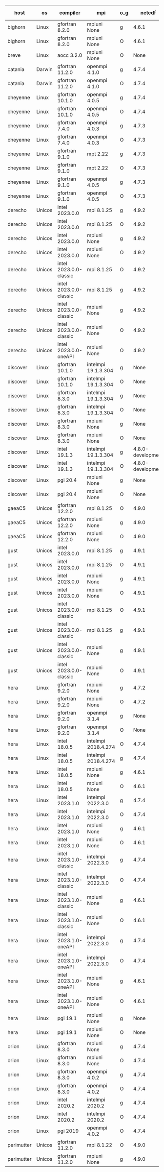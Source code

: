

| host     | os       | compiler                              | mpi                      | o_g        | netcdf        | build       | u_pass          | u_fail          | s_pass            | s_fail            | e_pass             | e_fail             | nuopc_pass       | nuopc_fail       | artifacts link          |
|----------|----------|---------------------------------------|--------------------------|------------|---------------|-------------|-----------------|-----------------|-------------------|-------------------|--------------------|--------------------|------------------|------------------|-------------------------|
| bighorn | Linux | gfortran 8.2.0 | mpiuni None  | g | 4.6.1  | PASS | 12360 | 0 | 8 | 0 | 44 | 0 | None | None | <a href="https://github.com/esmf-org/esmf-test-artifacts/tree/1fe6c581c0a82ef088d0921a6c25813fefc4a8ce/develop/gfortran/8.2.0/g/mpiuni/None" target="_blank">1fe6c58</a> | 
| bighorn | Linux | gfortran 8.2.0 | mpiuni None  | O | 4.6.1  | PASS | 12360 | 0 | 8 | 0 | 44 | 0 | None | None | <a href="https://github.com/esmf-org/esmf-test-artifacts/tree/debd5633c5d7562bc21694f26f9495f55267ee46/develop/gfortran/8.2.0/O/mpiuni/None" target="_blank">debd563</a> | 
| breve | Linux | aocc 3.2.0 | mpiuni None  | O | None  | PASS | None | None | None | None | None | None | None | None | <a href="https://github.com/esmf-org/esmf-test-artifacts/tree/e1924e7d47d4937da372f3514c3d5585170d2979/develop/aocc/3.2.0/O/mpiuni/None" target="_blank">e1924e7</a> | 
| catania | Darwin | gfortran 11.2.0 | openmpi 4.1.0  | g | 4.7.4  | PASS | None | None | None | None | None | None | None | None | <a href="https://github.com/esmf-org/esmf-test-artifacts/tree/9318113f0799a5b731e7d3595635181fbc291541/develop/gfortran/11.2.0/g/openmpi/4.1.0" target="_blank">9318113</a> | 
| catania | Darwin | gfortran 11.2.0 | openmpi 4.1.0  | O | 4.7.4  | PASS | 13935 | 9 | 49 | 0 | 81 | 0 | 52 | 0 | <a href="https://github.com/esmf-org/esmf-test-artifacts/tree/17e4652029150f7ed5bd8f84db785ec71d75a545/develop/gfortran/11.2.0/O/openmpi/4.1.0" target="_blank">17e4652</a> | 
| cheyenne | Linux | gfortran 10.1.0 | openmpi 4.0.5  | g | 4.7.4  | PASS | None | None | None | None | None | None | None | None | <a href="https://github.com/esmf-org/esmf-test-artifacts/tree/681c43d842c8e00db3113caeeea5a6fa3d47c622/develop/gfortran/10.1.0/g/openmpi/4.0.5" target="_blank">681c43d</a> | 
| cheyenne | Linux | gfortran 10.1.0 | openmpi 4.0.5  | O | 4.7.4  | PASS | None | None | None | None | None | None | None | None | <a href="https://github.com/esmf-org/esmf-test-artifacts/tree/ac0e1346ea00a42cbf458bc5104246d3e262491e/develop/gfortran/10.1.0/O/openmpi/4.0.5" target="_blank">ac0e134</a> | 
| cheyenne | Linux | gfortran 7.4.0 | openmpi 4.0.3  | g | 4.7.3  | PASS | None | None | None | None | None | None | None | None | <a href="https://github.com/esmf-org/esmf-test-artifacts/tree/b7e614f885738f4c2faafb15f65e4be0f43fa4c0/develop/gfortran/7.4.0/g/openmpi/4.0.3" target="_blank">b7e614f</a> | 
| cheyenne | Linux | gfortran 7.4.0 | openmpi 4.0.3  | O | 4.7.3  | PASS | None | None | None | None | None | None | None | None | <a href="https://github.com/esmf-org/esmf-test-artifacts/tree/ce9e296c18f17388f20df94727b33edef95c5cac/develop/gfortran/7.4.0/O/openmpi/4.0.3" target="_blank">ce9e296</a> | 
| cheyenne | Linux | gfortran 9.1.0 | mpt 2.22  | g | 4.7.3  | PASS | None | None | None | None | None | None | None | None | <a href="https://github.com/esmf-org/esmf-test-artifacts/tree/33ca717b412d692654e82a6049717c80c1120621/develop/gfortran/9.1.0/g/mpt/2.22" target="_blank">33ca717</a> | 
| cheyenne | Linux | gfortran 9.1.0 | mpt 2.22  | O | 4.7.3  | PASS | None | None | None | None | None | None | None | None | <a href="https://github.com/esmf-org/esmf-test-artifacts/tree/97ecd7f3800e90b6ea8a5d5980d60a3a505999e1/develop/gfortran/9.1.0/O/mpt/2.22" target="_blank">97ecd7f</a> | 
| cheyenne | Linux | gfortran 9.1.0 | openmpi 4.0.5  | g | 4.7.3  | PASS | None | None | None | None | None | None | None | None | <a href="https://github.com/esmf-org/esmf-test-artifacts/tree/219a94240996e3bd89fd966eeeffb31d6a1fb2ec/develop/gfortran/9.1.0/g/openmpi/4.0.5" target="_blank">219a942</a> | 
| cheyenne | Linux | gfortran 9.1.0 | openmpi 4.0.5  | O | 4.7.3  | PASS | None | None | None | None | None | None | None | None | <a href="https://github.com/esmf-org/esmf-test-artifacts/tree/0fa43a82dd403211322c8516e1a2144cd83d5c30/develop/gfortran/9.1.0/O/openmpi/4.0.5" target="_blank">0fa43a8</a> | 
| derecho | Unicos | intel 2023.0.0 | mpi 8.1.25  | g | 4.9.2  | PASS | 13944 | 0 | 49 | 0 | 81 | 0 | 52 | 0 | <a href="https://github.com/esmf-org/esmf-test-artifacts/tree/854c2c4830b79c91490cd94786ae0f017aa67603/develop/intel/2023.0.0/g/mpi/8.1.25" target="_blank">854c2c4</a> | 
| derecho | Unicos | intel 2023.0.0 | mpi 8.1.25  | O | 4.9.2  | PASS | 13944 | 0 | 49 | 0 | 81 | 0 | 52 | 0 | <a href="https://github.com/esmf-org/esmf-test-artifacts/tree/f9558957aa1c776e045d71d3d003c27576d7ad6f/develop/intel/2023.0.0/O/mpi/8.1.25" target="_blank">f955895</a> | 
| derecho | Unicos | intel 2023.0.0 | mpiuni None  | g | 4.9.2  | PASS | 12360 | 0 | 8 | 0 | 44 | 0 | None | None | <a href="https://github.com/esmf-org/esmf-test-artifacts/tree/e6ef2f4ded54c3be97ccf7fbc7aa020c8ca16083/develop/intel/2023.0.0/g/mpiuni/None" target="_blank">e6ef2f4</a> | 
| derecho | Unicos | intel 2023.0.0 | mpiuni None  | O | 4.9.2  | PASS | 12360 | 0 | 8 | 0 | 44 | 0 | None | None | <a href="https://github.com/esmf-org/esmf-test-artifacts/tree/7a160ddb0bbb71f6da318a1df199d2a9376cbc3d/develop/intel/2023.0.0/O/mpiuni/None" target="_blank">7a160dd</a> | 
| derecho | Unicos | intel 2023.0.0-classic | mpi 8.1.25  | O | 4.9.2  | PASS | None | None | None | None | None | None | None | None | <a href="https://github.com/esmf-org/esmf-test-artifacts/tree/93de22feeec89e53c4c81c8295f18a6d4a27ecfe/develop/intel/2023.0.0-classic/O/mpi/8.1.25" target="_blank">93de22f</a> | 
| derecho | Unicos | intel 2023.0.0-classic | mpi 8.1.25  | g | 4.9.2  | PASS | None | None | None | None | None | None | None | None | <a href="https://github.com/esmf-org/esmf-test-artifacts/tree/8564fdeb71ad9daf9697b091ded35b9e68663405/develop/intel/2023.0.0-classic/g/mpi/8.1.25" target="_blank">8564fde</a> | 
| derecho | Unicos | intel 2023.0.0-classic | mpiuni None  | g | 4.9.2  | PASS | 12360 | 0 | 8 | 0 | 44 | 0 | None | None | <a href="https://github.com/esmf-org/esmf-test-artifacts/tree/1a1590e851db02efec86572b89d6a3a80297e31c/develop/intel/2023.0.0-classic/g/mpiuni/None" target="_blank">1a1590e</a> | 
| derecho | Unicos | intel 2023.0.0-classic | mpiuni None  | O | 4.9.2  | PASS | 12360 | 0 | 8 | 0 | 44 | 0 | None | None | <a href="https://github.com/esmf-org/esmf-test-artifacts/tree/38bbb25c97bb0daf469b3ef3a4e06e1b551b722c/develop/intel/2023.0.0-classic/O/mpiuni/None" target="_blank">38bbb25</a> | 
| derecho | Unicos | intel 2023.0.0-oneAPI | mpiuni None  | O | 4.9.2  | PASS | None | None | None | None | None | None | None | None | <a href="https://github.com/esmf-org/esmf-test-artifacts/tree/90c0f3f21d8b6f436641cc5f077fe72941e36313/develop/intel/2023.0.0-oneAPI/O/mpiuni/None" target="_blank">90c0f3f</a> | 
| discover | Linux | gfortran 10.1.0 | intelmpi 19.1.3.304  | g | None  | PASS | 13929 | 15 | 49 | 0 | 81 | 0 | 52 | 0 | <a href="https://github.com/esmf-org/esmf-test-artifacts/tree/61dda0300e335ff7d39a0ff13f4b5d18325e897e/develop/gfortran/10.1.0/g/intelmpi/19.1.3.304" target="_blank">61dda03</a> | 
| discover | Linux | gfortran 10.1.0 | intelmpi 19.1.3.304  | O | None  | PASS | 13929 | 15 | 49 | 0 | 81 | 0 | 52 | 0 | <a href="https://github.com/esmf-org/esmf-test-artifacts/tree/7d057fd09bc79302620c6802a31ca9c328c73569/develop/gfortran/10.1.0/O/intelmpi/19.1.3.304" target="_blank">7d057fd</a> | 
| discover | Linux | gfortran 8.3.0 | intelmpi 19.1.3.304  | g | None  | PASS | 13929 | 15 | 49 | 0 | 81 | 0 | 52 | 0 | <a href="https://github.com/esmf-org/esmf-test-artifacts/tree/e4a0b5622868008c1e637b28e8a5e77894a02860/develop/gfortran/8.3.0/g/intelmpi/19.1.3.304" target="_blank">e4a0b56</a> | 
| discover | Linux | gfortran 8.3.0 | intelmpi 19.1.3.304  | O | None  | PASS | 13929 | 15 | 49 | 0 | 81 | 0 | 52 | 0 | <a href="https://github.com/esmf-org/esmf-test-artifacts/tree/0588df1d4dc3c849f5e1f032e5be88b7a160e320/develop/gfortran/8.3.0/O/intelmpi/19.1.3.304" target="_blank">0588df1</a> | 
| discover | Linux | gfortran 8.3.0 | mpiuni None  | g | None  | PASS | 12360 | 0 | 8 | 0 | 44 | 0 | None | None | <a href="https://github.com/esmf-org/esmf-test-artifacts/tree/c8542096eedeada24c7002e7c461e9572905aedb/develop/gfortran/8.3.0/g/mpiuni/None" target="_blank">c854209</a> | 
| discover | Linux | gfortran 8.3.0 | mpiuni None  | O | None  | PASS | 12360 | 0 | 8 | 0 | 44 | 0 | None | None | <a href="https://github.com/esmf-org/esmf-test-artifacts/tree/fa199c64636ec65044a69c7d8606308565a0d32f/develop/gfortran/8.3.0/O/mpiuni/None" target="_blank">fa199c6</a> | 
| discover | Linux | intel 19.1.3 | intelmpi 19.1.3.304  | g | 4.8.0-development  | PASS | 13944 | 0 | 49 | 0 | 81 | 0 | 52 | 0 | <a href="https://github.com/esmf-org/esmf-test-artifacts/tree/f9e7a57a9390a707836e76eab88e67289f51b3aa/develop/intel/19.1.3/g/intelmpi/19.1.3.304" target="_blank">f9e7a57</a> | 
| discover | Linux | intel 19.1.3 | intelmpi 19.1.3.304  | O | 4.8.0-development  | PASS | 13944 | 0 | 49 | 0 | 81 | 0 | 52 | 0 | <a href="https://github.com/esmf-org/esmf-test-artifacts/tree/3ba894b61e614cc0c2f6a97a43bfb9fcaec0accd/develop/intel/19.1.3/O/intelmpi/19.1.3.304" target="_blank">3ba894b</a> | 
| discover | Linux | pgi 20.4 | mpiuni None  | g | None  | PASS | 12360 | 0 | 6 | 2 | 44 | 0 | None | None | <a href="https://github.com/esmf-org/esmf-test-artifacts/tree/6ce181c199ee3ea0d277707ab11bcf7aab9085ac/develop/pgi/20.4/g/mpiuni/None" target="_blank">6ce181c</a> | 
| discover | Linux | pgi 20.4 | mpiuni None  | O | None  | PASS | 12358 | 2 | 8 | 0 | 44 | 0 | None | None | <a href="https://github.com/esmf-org/esmf-test-artifacts/tree/751e7bf64c46ec0517702faf17b891d747fa91f6/develop/pgi/20.4/O/mpiuni/None" target="_blank">751e7bf</a> | 
| gaeaC5 | Unicos | gfortran 12.2.0 | mpi 8.1.25  | O | 4.9.0  | PASS | None | None | None | None | None | None | None | None | <a href="https://github.com/esmf-org/esmf-test-artifacts/tree/56f8519f81be2846d1e92f80caaa5cae37c3838a/develop/gfortran/12.2.0/O/mpi/8.1.25" target="_blank">56f8519</a> | 
| gaeaC5 | Unicos | gfortran 12.2.0 | mpiuni None  | g | 4.9.0  | PASS | None | None | None | None | None | None | None | None | <a href="https://github.com/esmf-org/esmf-test-artifacts/tree/6c8a6b87aa570a560d5a403e1129565765d5d614/develop/gfortran/12.2.0/g/mpiuni/None" target="_blank">6c8a6b8</a> | 
| gaeaC5 | Unicos | gfortran 12.2.0 | mpiuni None  | O | 4.9.0  | PASS | None | None | None | None | None | None | None | None | <a href="https://github.com/esmf-org/esmf-test-artifacts/tree/a6f329da7149f8d9c3998283454d6bdf5714e9d0/develop/gfortran/12.2.0/O/mpiuni/None" target="_blank">a6f329d</a> | 
| gust | Unicos | intel 2023.0.0 | mpi 8.1.25  | g | 4.9.1  | PASS | None | None | None | None | None | None | None | None | <a href="https://github.com/esmf-org/esmf-test-artifacts/tree/45f86e4e017c269b4bb7227c3b00fe8fe037dfce/develop/intel/2023.0.0/g/mpi/8.1.25" target="_blank">45f86e4</a> | 
| gust | Unicos | intel 2023.0.0 | mpi 8.1.25  | O | 4.9.1  | PASS | None | None | None | None | None | None | None | None | <a href="https://github.com/esmf-org/esmf-test-artifacts/tree/a0a463d401b5fffeccab536991f7e1a9b2c9e5fc/develop/intel/2023.0.0/O/mpi/8.1.25" target="_blank">a0a463d</a> | 
| gust | Unicos | intel 2023.0.0 | mpiuni None  | g | 4.9.1  | PASS | None | None | None | None | None | None | None | None | <a href="https://github.com/esmf-org/esmf-test-artifacts/tree/1e4f12221fe8be38704c399e7fd3e0b8b7428c2e/develop/intel/2023.0.0/g/mpiuni/None" target="_blank">1e4f122</a> | 
| gust | Unicos | intel 2023.0.0 | mpiuni None  | O | 4.9.1  | PASS | None | None | None | None | None | None | None | None | <a href="https://github.com/esmf-org/esmf-test-artifacts/tree/4f956e6abeb3d96840371e189a966fcdec4dc6bd/develop/intel/2023.0.0/O/mpiuni/None" target="_blank">4f956e6</a> | 
| gust | Unicos | intel 2023.0.0-classic | mpi 8.1.25  | O | 4.9.1  | PASS | None | None | None | None | None | None | None | None | <a href="https://github.com/esmf-org/esmf-test-artifacts/tree/7d3b3cc52d86c3693362d3f8ce7a28fd4259cf36/develop/intel/2023.0.0-classic/O/mpi/8.1.25" target="_blank">7d3b3cc</a> | 
| gust | Unicos | intel 2023.0.0-classic | mpi 8.1.25  | g | 4.9.1  | PASS | None | None | None | None | None | None | None | None | <a href="https://github.com/esmf-org/esmf-test-artifacts/tree/e5b72a32bef50ddebcb7ee8b1f3a41629f15db6c/develop/intel/2023.0.0-classic/g/mpi/8.1.25" target="_blank">e5b72a3</a> | 
| gust | Unicos | intel 2023.0.0-classic | mpiuni None  | g | 4.9.1  | PASS | None | None | None | None | None | None | None | None | <a href="https://github.com/esmf-org/esmf-test-artifacts/tree/9740a1dcbdcf1fa8d5d66e6eb5a49a6e4c6eb9a9/develop/intel/2023.0.0-classic/g/mpiuni/None" target="_blank">9740a1d</a> | 
| gust | Unicos | intel 2023.0.0-classic | mpiuni None  | O | 4.9.1  | PASS | None | None | None | None | None | None | None | None | <a href="https://github.com/esmf-org/esmf-test-artifacts/tree/1004e9d405ab167a97507c671754926cb1350a2c/develop/intel/2023.0.0-classic/O/mpiuni/None" target="_blank">1004e9d</a> | 
| hera | Linux | gfortran 9.2.0 | mpiuni None  | g | 4.7.2  | PASS | 12360 | 0 | 8 | 0 | 44 | 0 | None | None | <a href="https://github.com/esmf-org/esmf-test-artifacts/tree/1130f62e0c9b9ed40f12c98e5d3cea7b7d505776/develop/gfortran/9.2.0/g/mpiuni/None" target="_blank">1130f62</a> | 
| hera | Linux | gfortran 9.2.0 | mpiuni None  | O | 4.7.2  | PASS | 12360 | 0 | 8 | 0 | 44 | 0 | None | None | <a href="https://github.com/esmf-org/esmf-test-artifacts/tree/cb78bc60b4845c54597388e70c35ef95a46241f2/develop/gfortran/9.2.0/O/mpiuni/None" target="_blank">cb78bc6</a> | 
| hera | Linux | gfortran 9.2.0 | openmpi 3.1.4  | g | None  | PASS | 13944 | 0 | 49 | 0 | 81 | 0 | 52 | 0 | <a href="https://github.com/esmf-org/esmf-test-artifacts/tree/5ef2f330f03ed196afc2ba902f29ba9e7b1f4a4c/develop/gfortran/9.2.0/g/openmpi/3.1.4" target="_blank">5ef2f33</a> | 
| hera | Linux | gfortran 9.2.0 | openmpi 3.1.4  | O | None  | PASS | 13944 | 0 | 49 | 0 | 81 | 0 | 52 | 0 | <a href="https://github.com/esmf-org/esmf-test-artifacts/tree/1e0005f27e44c98dec6657827fc1b12510aeb134/develop/gfortran/9.2.0/O/openmpi/3.1.4" target="_blank">1e0005f</a> | 
| hera | Linux | intel 18.0.5 | intelmpi 2018.4.274  | O | 4.7.4  | PASS | None | None | None | None | None | None | None | None | <a href="https://github.com/esmf-org/esmf-test-artifacts/tree/8c107c2064d8369eb736d76c9986b2d53dec794d/develop/intel/18.0.5/O/intelmpi/2018.4.274" target="_blank">8c107c2</a> | 
| hera | Linux | intel 18.0.5 | intelmpi 2018.4.274  | g | 4.7.4  | PASS | None | None | None | None | None | None | None | None | <a href="https://github.com/esmf-org/esmf-test-artifacts/tree/693d2c52bbabb156a92273580c88ffb9a402f7ae/develop/intel/18.0.5/g/intelmpi/2018.4.274" target="_blank">693d2c5</a> | 
| hera | Linux | intel 18.0.5 | mpiuni None  | g | 4.6.1  | PASS | None | None | None | None | None | None | None | None | <a href="https://github.com/esmf-org/esmf-test-artifacts/tree/db5591984837be138ded599127f2ed830227485e/develop/intel/18.0.5/g/mpiuni/None" target="_blank">db55919</a> | 
| hera | Linux | intel 18.0.5 | mpiuni None  | O | 4.6.1  | PASS | 12360 | 0 | 8 | 0 | 44 | 0 | None | None | <a href="https://github.com/esmf-org/esmf-test-artifacts/tree/18dd1c32fda00cdc9c30977c84b2bc50f31db89e/develop/intel/18.0.5/O/mpiuni/None" target="_blank">18dd1c3</a> | 
| hera | Linux | intel 2023.1.0 | intelmpi 2022.3.0  | g | 4.7.4  | PASS | None | None | None | None | None | None | None | None | <a href="https://github.com/esmf-org/esmf-test-artifacts/tree/43036eede68c5abd42b5c4f2d17a67df0e7a54ec/develop/intel/2023.1.0/g/intelmpi/2022.3.0" target="_blank">43036ee</a> | 
| hera | Linux | intel 2023.1.0 | intelmpi 2022.3.0  | O | 4.7.4  | PASS | None | None | None | None | None | None | None | None | <a href="https://github.com/esmf-org/esmf-test-artifacts/tree/37afa8d2a5ac5642211ea15c6d7674125cb11f3f/develop/intel/2023.1.0/O/intelmpi/2022.3.0" target="_blank">37afa8d</a> | 
| hera | Linux | intel 2023.1.0 | mpiuni None  | g | 4.6.1  | PASS | 12360 | 0 | 8 | 0 | 44 | 0 | None | None | <a href="https://github.com/esmf-org/esmf-test-artifacts/tree/ba28f70fe735ef83e7b480305e8ddf7ce2d6b5ab/develop/intel/2023.1.0/g/mpiuni/None" target="_blank">ba28f70</a> | 
| hera | Linux | intel 2023.1.0 | mpiuni None  | O | 4.6.1  | PASS | 12360 | 0 | 8 | 0 | 44 | 0 | None | None | <a href="https://github.com/esmf-org/esmf-test-artifacts/tree/558daadd7be65cd9262ce8f86ac08a383ec296fb/develop/intel/2023.1.0/O/mpiuni/None" target="_blank">558daad</a> | 
| hera | Linux | intel 2023.1.0-classic | intelmpi 2022.3.0  | g | 4.7.4  | PASS | None | None | None | None | None | None | None | None | <a href="https://github.com/esmf-org/esmf-test-artifacts/tree/eb79e094965a9a7ca8ac71a9f97e561f35770ae4/develop/intel/2023.1.0-classic/g/intelmpi/2022.3.0" target="_blank">eb79e09</a> | 
| hera | Linux | intel 2023.1.0-classic | intelmpi 2022.3.0  | O | 4.7.4  | PASS | None | None | None | None | None | None | None | None | <a href="https://github.com/esmf-org/esmf-test-artifacts/tree/df5d6fd1b5df56569b0376f40d3a2bbb98c2d1b7/develop/intel/2023.1.0-classic/O/intelmpi/2022.3.0" target="_blank">df5d6fd</a> | 
| hera | Linux | intel 2023.1.0-classic | mpiuni None  | g | 4.6.1  | PASS | 12360 | 0 | 8 | 0 | 44 | 0 | None | None | <a href="https://github.com/esmf-org/esmf-test-artifacts/tree/343fbef51386fa1e5e89d7b583abab31cd7699e3/develop/intel/2023.1.0-classic/g/mpiuni/None" target="_blank">343fbef</a> | 
| hera | Linux | intel 2023.1.0-classic | mpiuni None  | O | 4.6.1  | PASS | 12360 | 0 | 8 | 0 | 44 | 0 | None | None | <a href="https://github.com/esmf-org/esmf-test-artifacts/tree/8599235d8f374729b1d57d138094c42915175669/develop/intel/2023.1.0-classic/O/mpiuni/None" target="_blank">8599235</a> | 
| hera | Linux | intel 2023.1.0-oneAPI | intelmpi 2022.3.0  | g | 4.7.4  | PASS | None | None | None | None | None | None | None | None | <a href="https://github.com/esmf-org/esmf-test-artifacts/tree/46efd2d5a3c1331ff86f984e0f271aa4c0630d90/develop/intel/2023.1.0-oneAPI/g/intelmpi/2022.3.0" target="_blank">46efd2d</a> | 
| hera | Linux | intel 2023.1.0-oneAPI | intelmpi 2022.3.0  | O | 4.7.4  | FAIL | None | None | None | None | None | None | None | None | <a href="https://github.com/esmf-org/esmf-test-artifacts/tree/f6621066609825a4f62fa0f24266254776c97b2e/develop/intel/2023.1.0-oneAPI/O/intelmpi/2022.3.0" target="_blank">f662106</a> | 
| hera | Linux | intel 2023.1.0-oneAPI | mpiuni None  | g | 4.6.1  | PASS | 12360 | 0 | 8 | 0 | 44 | 0 | None | None | <a href="https://github.com/esmf-org/esmf-test-artifacts/tree/0321b0ed435e273297798a035c91d94617b14bfb/develop/intel/2023.1.0-oneAPI/g/mpiuni/None" target="_blank">0321b0e</a> | 
| hera | Linux | intel 2023.1.0-oneAPI | mpiuni None  | O | 4.6.1  | FAIL | None | None | None | None | None | None | None | None | <a href="https://github.com/esmf-org/esmf-test-artifacts/tree/94618a40d27565ced3ab42307c2dbb7c8abac097/develop/intel/2023.1.0-oneAPI/O/mpiuni/None" target="_blank">94618a4</a> | 
| hera | Linux | pgi 19.1 | mpiuni None  | g | None  | PASS | None | None | None | None | None | None | None | None | <a href="https://github.com/esmf-org/esmf-test-artifacts/tree/4adf89ab2abe46d8cc77643ba43d90664c128259/develop/pgi/19.1/g/mpiuni/None" target="_blank">4adf89a</a> | 
| hera | Linux | pgi 19.1 | mpiuni None  | O | None  | PASS | None | None | None | None | None | None | None | None | <a href="https://github.com/esmf-org/esmf-test-artifacts/tree/cf203abb70ceac9b8d03a72ace3996fb65bb34d4/develop/pgi/19.1/O/mpiuni/None" target="_blank">cf203ab</a> | 
| orion | Linux | gfortran 8.3.0 | mpiuni None  | g | 4.7.4  | PASS | None | None | None | None | None | None | None | None | <a href="https://github.com/esmf-org/esmf-test-artifacts/tree/3eef6054033e8d7fadd4d8cf0817153e4c52b556/develop/gfortran/8.3.0/g/mpiuni/None" target="_blank">3eef605</a> | 
| orion | Linux | gfortran 8.3.0 | mpiuni None  | O | 4.7.4  | PASS | 12360 | 0 | 8 | 0 | 44 | 0 | None | None | <a href="https://github.com/esmf-org/esmf-test-artifacts/tree/a04e5b06741480e1d2f7c6d52d1ce38672bd9bd0/develop/gfortran/8.3.0/O/mpiuni/None" target="_blank">a04e5b0</a> | 
| orion | Linux | gfortran 8.3.0 | openmpi 4.0.2  | g | 4.7.4  | PASS | None | None | None | None | None | None | None | None | <a href="https://github.com/esmf-org/esmf-test-artifacts/tree/87e180feec9b0a58dd6b57bdc14f9180f24af0c6/develop/gfortran/8.3.0/g/openmpi/4.0.2" target="_blank">87e180f</a> | 
| orion | Linux | gfortran 8.3.0 | openmpi 4.0.2  | O | 4.7.4  | PASS | None | None | None | None | None | None | None | None | <a href="https://github.com/esmf-org/esmf-test-artifacts/tree/3228e55d76545f4ca406502e3b8699c13d532999/develop/gfortran/8.3.0/O/openmpi/4.0.2" target="_blank">3228e55</a> | 
| orion | Linux | intel 2020.2 | intelmpi 2020.2  | g | 4.7.4  | PASS | None | None | None | None | None | None | None | None | <a href="https://github.com/esmf-org/esmf-test-artifacts/tree/ed177a02a3ba6e01cec7261f4d42e04e7cf0c384/develop/intel/2020.2/g/intelmpi/2020.2" target="_blank">ed177a0</a> | 
| orion | Linux | intel 2020.2 | intelmpi 2020.2  | O | 4.7.4  | PASS | None | None | None | None | None | None | None | None | <a href="https://github.com/esmf-org/esmf-test-artifacts/tree/dbb1ed3868601239b3aa1c9a7ac58702cfaa5d3f/develop/intel/2020.2/O/intelmpi/2020.2" target="_blank">dbb1ed3</a> | 
| orion | Linux | pgi 2019 | openmpi 4.0.2  | O | 4.7.4  | PASS | None | None | None | None | None | None | None | None | <a href="https://github.com/esmf-org/esmf-test-artifacts/tree/2bc8dffe6b522f97ee6a9003846d210dbc09e9dc/develop/pgi/2019/O/openmpi/4.0.2" target="_blank">2bc8dff</a> | 
| perlmutter | Unicos | gfortran 11.2.0 | mpi 8.1.22  | O | 4.9.0  | PASS | None | None | None | None | None | None | None | None | <a href="https://github.com/esmf-org/esmf-test-artifacts/tree/76d94884bd676cdacb9b902f32ac32a608e401ff/develop/gfortran/11.2.0/O/mpi/8.1.22" target="_blank">76d9488</a> | 
| perlmutter | Unicos | gfortran 11.2.0 | mpiuni None  | g | 4.9.0  | PASS | None | None | None | None | None | None | None | None | <a href="https://github.com/esmf-org/esmf-test-artifacts/tree/b2bae311a318f75b4538f510fe0c03f6df1b0802/develop/gfortran/11.2.0/g/mpiuni/None" target="_blank">b2bae31</a> | 
